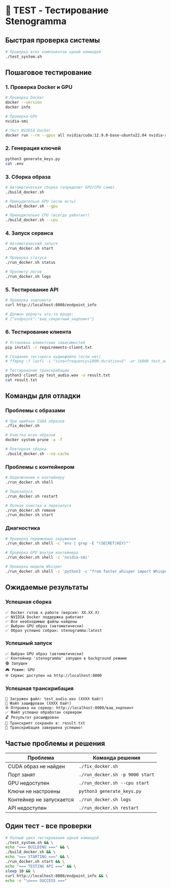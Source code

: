 # 🧪 TEST - Тестирование Stenogramma

## Быстрая проверка системы

```bash
# Проверка всех компонентов одной командой
./test_system.sh
```

## Пошаговое тестирование

### 1. Проверка Docker и GPU
```bash
# Проверка Docker
docker --version
docker info

# Проверка GPU
nvidia-smi

# Тест NVIDIA Docker
docker run --rm --gpus all nvidia/cuda:12.9.0-base-ubuntu22.04 nvidia-smi
```

### 2. Генерация ключей
```bash
python3 generate_keys.py
cat .env
```

### 3. Сборка образа
```bash
# Автоматическая сборка (определит GPU/CPU сама)
./build_docker.sh

# Принудительно GPU (если есть)
./build_docker.sh --gpu

# Принудительно CPU (всегда работает)
./build_docker.sh --cpu
```

### 4. Запуск сервиса
```bash
# Автоматический запуск
./run_docker.sh start

# Проверка статуса
./run_docker.sh status

# Просмотр логов
./run_docker.sh logs
```

### 5. Тестирование API
```bash
# Проверка эндпоинта
curl http://localhost:8000/endpoint_info

# Должен вернуть что-то вроде:
# {"endpoint":"ваш_секретный_эндпоинт"}
```

### 6. Тестирование клиента
```bash
# Установка клиентских зависимостей
pip install -r requirements-client.txt

# Создание тестового аудиофайла (если нет)
# ffmpeg -f lavfi -i "sine=frequency=1000:duration=5" -ar 16000 test_audio.wav

# Тестирование транскрибации
python3 client.py test_audio.wav -o result.txt
cat result.txt
```

## Команды для отладки

### Проблемы с образами
```bash
# При ошибках CUDA образов
./fix_docker.sh

# Очистка всех образов
docker system prune -a -f

# Повторная сборка
./build_docker.sh --no-cache
```

### Проблемы с контейнером
```bash
# Подключение к контейнеру
./run_docker.sh shell

# Перезапуск
./run_docker.sh restart

# Полная очистка и перезапуск
./run_docker.sh remove
./run_docker.sh start
```

### Диагностика
```bash
# Проверка переменных окружения
./run_docker.sh shell -c 'env | grep -E "(SECRET|KEY)"'

# Проверка GPU внутри контейнера
./run_docker.sh shell -c 'nvidia-smi'

# Проверка модели Whisper
./run_docker.sh shell -c 'python3 -c "from faster_whisper import WhisperModel; print(\"OK\")"'
```

## Ожидаемые результаты

### Успешная сборка
```
✅ Docker готов к работе (версия: XX.XX.X)
✅ NVIDIA Docker поддержка работает
✅ Все необходимые файлы найдены
✅ Выбран GPU образ (автоматически)
✅ Образ успешно собран: stenogramma:latest
```

### Успешный запуск
```
✅ Выбран GPU образ (автоматически)
✅ Контейнер 'stenogramma' запущен в background режиме
🟢 Запущен
🎮 Режим: GPU
🌐 Сервис доступен на http://localhost:8000
```

### Успешная транскрибация
```
📁 Загружен файл: test_audio.wav (XXXX байт)
🔐 Файл зашифрован (XXXX байт)
🌐 Отправка на сервер: http://localhost:8000/ваш_эндпоинт
✅ Файл успешно обработан сервером
🔓 Результат расшифрован
💾 Транскрипт сохранён в: result.txt
🎉 Транскрибация завершена успешно!
```

## Частые проблемы и решения

| Проблема | Команда решения |
|----------|-----------------|
| CUDA образ не найден | `./fix_docker.sh` |
| Порт занят | `./run_docker.sh -p 9000 start` |
| GPU недоступен | `./run_docker.sh --cpu start` |
| Ключи не настроены | `python3 generate_keys.py` |
| Контейнер не запускается | `./run_docker.sh logs` |
| API недоступен | `./run_docker.sh restart` |

## Один тест - все проверки
```bash
# Полный цикл тестирования одной командой
./test_system.sh && \
echo "=== BUILDING ===" && \
./build_docker.sh && \
echo "=== STARTING ===" && \
./run_docker.sh start && \
echo "=== TESTING API ===" && \
sleep 10 && \
curl http://localhost:8000/endpoint_info && \
echo -e "\n=== SUCCESS ==="
```